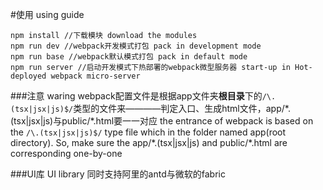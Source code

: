 #使用 using guide

```
npm install //下载模块 download the modules
npm run dev //webpack开发模式打包 pack in development mode
npm run base //webpack默认模式打包 pack in default mode
npm run server //启动开发模式下热部署的webpack微型服务器 start-up in Hot-deployed webpack micro-server
```

###注意 waring
webpack配置文件是根据app文件夹**根目录**下的```/\.(tsx|jsx|js)$/```类型的文件来————判定入口、生成html文件，app/\*.(tsx|jsx|js)与public/\*.html要一一对应
the entrance of webpack is based on the ```/\.(tsx|jsx|js)$/``` type file which in the folder named app(root directory). So, make sure the app/\*.(tsx|jsx|js) and public/\*.html are corresponding one-by-one

###UI库 UI library
同时支持阿里的antd与微软的fabric
